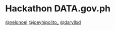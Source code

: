 # Hackathon DATA.gov.ph

[@nelonoel](twitter.com/nelonoel)
[@joeyhipolito_](twitter.com/joeyhipolito_)
[@daryllxd](twitter.com/daryllxd)